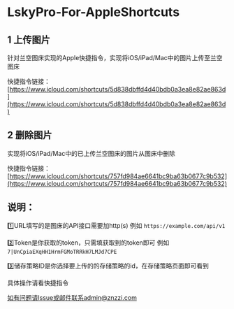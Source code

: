 # LskyPro-For-AppleShortcuts

## 1 上传图片

针对兰空图床实现的Apple快捷指令，实现将iOS/iPad/Mac中的图片上传至兰空图床

快捷指令链接：[https://www.icloud.com/shortcuts/5d838dbffd4d40bdb0a3ea8e82ae863d](https://www.icloud.com/shortcuts/5d838dbffd4d40bdb0a3ea8e82ae863d)

## 2 删除图片

实现将iOS/iPad/Mac中的已上传兰空图床的图片从图床中删除

快捷指令链接：[https://www.icloud.com/shortcuts/757fd984ae6641bc9ba63b0677c9b532](https://www.icloud.com/shortcuts/757fd984ae6641bc9ba63b0677c9b532)

## 说明：

1️⃣URL填写的是图床的API接口需要加http(s)
例如 `https://example.com/api/v1`

2️⃣Token是你获取的token，只需填获取到的token即可
例如 `7|UnCpiaEXqHH1HrmFGMoTRRkH7LMJd7CPE`

3️⃣储存策略ID是你选择要上传的的存储策略的id，在存储策略页面即可看到

具体操作请看快捷指令

如有问题请Issue或邮件联系admin@znzzi.com
